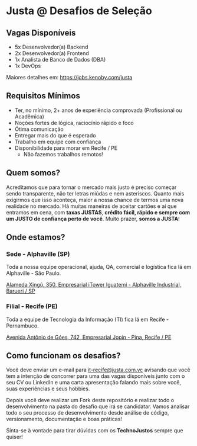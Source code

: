 # Justa @ Desafios de Seleção

## Vagas Disponíveis

- 5x Desenvolvedor(a) Backend
- 2x Desenvolvedor(a) Frontend
- 1x Analista de Banco de Dados (DBA)
- 1x DevOps

Maiores detalhes em: https://jobs.kenoby.com/justa

## Requisitos Mínimos

- Ter, no mínimo, 2+ anos de experiência comprovada (Profissional ou Acadêmica)
- Noções fortes de lógica, raciocínio rápido e foco
- Ótima comunicação
- Entregar mais do que é esperado
- Trabalho em equipe com confiança
- Disponibilidade para morar em Recife / PE
  - Não fazemos trabalhos remotos!

## Quem somos?

Acreditamos que para tornar o mercado mais justo é preciso começar sendo transparente, não ter letras miúdas e nem asteriscos.
Quanto mais exigirmos que isso aconteça, maior a nossa chance de termos uma nova realidade no mercado.
Há muitas maneiras de aceitar cartões e aí que entramos em cena, com **taxas JUSTAS**, **crédito fácil, rápido e sempre com um JUSTO de confiança perto de você**.
Muito prazer, **somos a JUSTA**!

## Onde estamos?

### Sede - Alphaville (SP)

Toda a nossa equipe operacional, ajuda, QA, comercial e logística fica lá em Alphaville - São Paulo.

[Alameda Xingú, 350, Empresarial iTower Iguatemi - Alphaville Industrial, Barueri / SP](https://www.google.com/maps/place/JUSTA+COM+VC/@-23.4977729,-46.8307726,21z/data=!4m5!3m4!1s0x0:0xdb55bd5c09eb9664!8m2!3d-23.5049645!4d-46.849015)

### Filial - Recife (PE)

Toda a equipe de Tecnologia da Informação (TI) fica lá em Recife - Pernambuco.

[Avenida Antônio de Góes, 742, Empresarial Jopin - Pina, Recife / PE](https://goo.gl/maps/aEujw84xMokDW5Vv7)

## Como funcionam os desafios?

Você deve enviar um e-mail para it-recife@justa.com.vc avisando que você tem a intenção de concorrer para uma das vagas disponíveis junto com o seu CV ou LinkedIn e uma carta apresentação falando mais sobre você, suas experiências e seus hobbies.

Depois você deve realizar um Fork deste repositório e realizar todo o desenvolvimento na pasta do desafio que irá se candidatar. Vamos analisar todo o seu processo de desenvolvimento desde análise de código, versionamento, documentação e boas práticas!

Sinta-se à vontade para tirar dúvidas com os **TechnoJustos** sempre que quiser!
